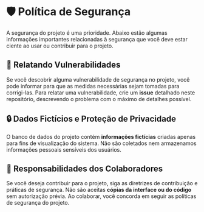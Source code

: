 <!--
## Supported Versions

Use this section to tell people about which versions of your project are
currently being supported with security updates.

| Version | Supported          |
| ------- | ------------------ |
| 5.1.x   | :white_check_mark: |
| 5.0.x   | :x:                |
| 4.0.x   | :white_check_mark: |
| < 4.0   | :x:                |
-->


# :shield: Política de Segurança
A segurança do projeto é uma prioridade. Abaixo estão algumas informações importantes relacionadas à segurança que você deve estar ciente ao usar ou contribuir para o projeto.

## :toolbox: Relatando Vulnerabilidades
Se você descobrir alguma vulnerabilidade de segurança no projeto, você pode informar para que as medidas necessárias sejam tomadas para corrigi-las. Para relatar uma vulnerabilidade, crie um **issue** detalhado neste repositório, descrevendo o problema com o máximo de detalhes possível.

## :lock: Dados Fictícios e Proteção de Privacidade
O banco de dados do projeto contém **informações fictícias** criadas apenas para fins de visualização do sistema. Não são coletados nem armazenamos informações pessoais sensíveis dos usuários.

## :busts_in_silhouette: Responsabilidades dos Colaboradores
Se você deseja contribuir para o projeto, siga as diretrizes de contribuição e práticas de segurança. Não são aceitas **cópias da interface ou do código** sem autorização prévia. Ao colaborar, você concorda em seguir as políticas de segurança do projeto.
